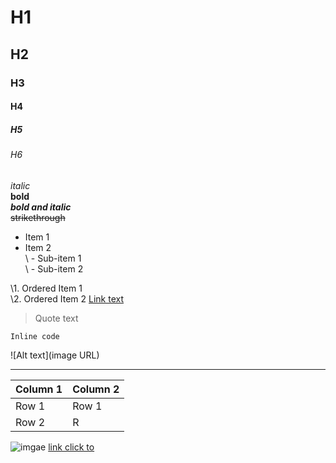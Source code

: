 # H1  
## H2  
### H3  
#### H4  
##### H5  
###### H6

*italic*  
**bold**  
***bold and italic***  
~~strikethrough~~

- Item 1  
- Item 2  
\ - Sub-item 1  
\ - Sub-item 2

\1. Ordered Item 1  
\2. Ordered Item 2
 [Link text](URL)

> Quote text

`Inline code`

![Alt text](image URL)

---

| Column 1 | Column 2 |  
|----------|----------|  
| Row 1 | Row 1 |  
| Row 2 | R

![imgae](https://i.sstatic.net/FJ6FY.jpg)
[link click to ](BASIC)
